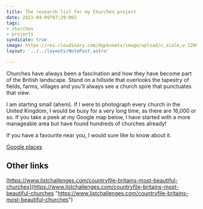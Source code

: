 ```yaml
---
title: The research list for my Churches project
date: 2021-04-09T07:29:00Z
tags:
- churches
- projects
syndicate: true
image: https://res.cloudinary.com/dqpknoetx/image/upload/c_scale,w_1200/v1616773339/_DSC8943_xih0oi.jpg
layout: '../../layouts/NotePost.astro'

---
```

Churches have always been a fascination and how they have become part of the British landscape. Stand on a hillside that overlooks the tapestry of fields, farms, villages and you'll always see a church spire that punctuates that view.

I am starting small (ahem). If I were to photograph every church in the United Kingdom, I would be busy for a very long time, as there are 16,000 or so. If you take a peek at my Google map below, I have started with a more manageable area but have found hundreds of churches already!

If you have a favourite near you, I would sure like to know about it.

[Google places](https://www.google.com/maps/placelists/list/Y_MFzGg0RJ-pyoVCBzqErA)

## Other links

[https://www.listchallenges.com/countryfile-britains-most-beautiful-churches](https://www.listchallenges.com/countryfile-britains-most-beautiful-churches "https://www.listchallenges.com/countryfile-britains-most-beautiful-churches")